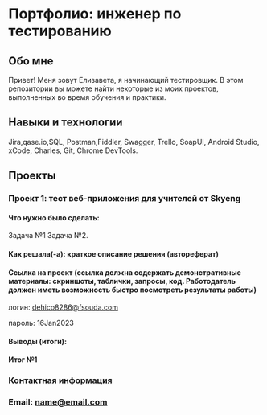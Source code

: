 # Портфолио: инженер по тестированию


 ## Обо мне
  
Привет! Меня зовут Елизавета, я начинающий тестировщик.
В этом репозитории вы можете найти некоторые из моих проектов, выполненных во время обучения и практики.



## Навыки и технологии

Jira,qase.io,SQL, Postman,Fiddler, Swagger, Trello,
SoapUI, Android Studio, xCode, Charles, Git, Chrome DevTools.



## Проекты

### Проект 1: тест веб-приложения для учителей от Skyeng

#### Что нужно было сделать:

Задача №1
Задача №2.
#### Как решала(-а): краткое описание решения (автореферат)

#### Ссылка на проект (ссылка должна содержать демонстративные материалы: скриншоты, таблички, запросы, код. Работодатель должен иметь возможность быстро посмотреть результаты работы)

логин: dehico8286@fsouda.com

пароль: 16Jan2023

#### Выводы (итоги):

#### Итог №1




### Контактная информация
### Email: name@email.com

